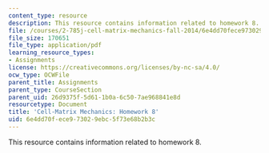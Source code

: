 ```yaml
---
content_type: resource
description: This resource contains information related to homework 8.
file: /courses/2-785j-cell-matrix-mechanics-fall-2014/6e4dd70fece973029ebc5f73e68b2b3c_MIT2_785JF14_Homework_8.pdf
file_size: 170651
file_type: application/pdf
learning_resource_types:
- Assignments
license: https://creativecommons.org/licenses/by-nc-sa/4.0/
ocw_type: OCWFile
parent_title: Assignments
parent_type: CourseSection
parent_uid: 26d9375f-5d61-1b0a-6c50-7ae968841e8d
resourcetype: Document
title: 'Cell-Matrix Mechanics: Homework 8'
uid: 6e4dd70f-ece9-7302-9ebc-5f73e68b2b3c
---
```

This resource contains information related to homework 8.